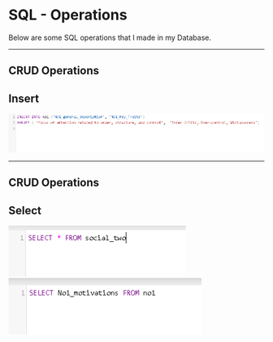 # SQL - Operations

Below are some SQL operations that I made in my Database.

-----------------

## CRUD Operations

## Insert

<img src="SQL-Database/INSERT.png"> 


-----------------

## CRUD Operations

## Select 

<img src="SQL-Database/SELECT 1.png"> 
<img src="SQL-Database/SELECT 2.png"> 
